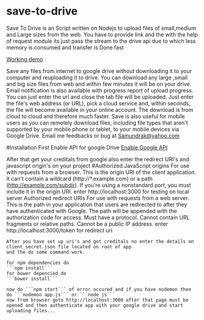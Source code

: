 # save-to-drive
Save To Drive is an Script written on Nodejs to upload files of small,medium and Large sizes from the web. You have to provide link and the with the help of request module its just pass the stream to the drive api due to which less memory is consumed and transfer is Done fast

[Working demo](http://savetodrive.me)

Save any files from internet to google drive without downloading it to your computer and reuploading it to drive.
You can download any large ,small and big size files from web and within few minutes it will be on your drive. Email notification is also available with progress report of upload progress. You can just enter the url and close the tab file will be uploaded. Just enter the file's web address (or URL), pick a cloud service and, within seconds, the file will become available in your online account. The download is from cloud to cloud and therefore much faster. Save is also useful for mobile users as you can remotely download files, including file types that aren't supported by your mobile phone or tablet, to your mobile devices via Google Drive. Email me feedbacks or bug at Samundrak@yahoo.com

#Installation
  First Enable API for google Drive
  [Enable Google API](https://console.developers.google.com/apis)
  
  After that get your creditals from google
  also enter the redirect URI's and javascript origin's on your project
    #Authorized JavaScript origins
    For use with requests from a browser. This is the origin URI of the client application. It can't contain a wildcard (http://*.example.com) or a path (http://example.com/subdir). If you're using a nonstandard port, you must include it in the origin URI.
    enter http://localhost:3000 for testing on local server
    Authorized redirect URIs
      For use with requests from a web server. This is the path in your application that users are redirected to after they have authenticated with Google. The path will be appended with the authorization code for access. Must have a protocol. Cannot contain URL fragments or relative paths. Cannot be a public IP address.
      enter http://localhost:3000/token for redirect uri
  
    After you have set up uri's and got creditals no enter the details on client_secret.json file located on root of app
    and the do some command work.
    
    for npm dependencies do
    ```npm install```
    for bower depencied do
    ```bower install```
    
    now do ```npm start``` of error occured and if you have nodemon then do ```nodemon app.js``` or ```node js```
    now from browser goto http://localhost:3000 after that page must be opened and then authenticate app with your google drive and start uploading files...

